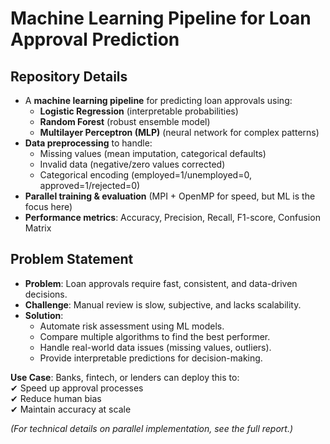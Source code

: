 # Machine Learning Pipeline for Loan Approval Prediction  

## **Repository Details**  
- A **machine learning pipeline** for predicting loan approvals using:  
  - **Logistic Regression** (interpretable probabilities)  
  - **Random Forest** (robust ensemble model)  
  - **Multilayer Perceptron (MLP)** (neural network for complex patterns)  
- **Data preprocessing** to handle:  
  - Missing values (mean imputation, categorical defaults)  
  - Invalid data (negative/zero values corrected)  
  - Categorical encoding (employed=1/unemployed=0, approved=1/rejected=0)  
- **Parallel training & evaluation** (MPI + OpenMP for speed, but ML is the focus here)  
- **Performance metrics**: Accuracy, Precision, Recall, F1-score, Confusion Matrix  

## **Problem Statement**  
- **Problem**: Loan approvals require fast, consistent, and data-driven decisions.  
- **Challenge**: Manual review is slow, subjective, and lacks scalability.  
- **Solution**:  
  - Automate risk assessment using ML models.  
  - Compare multiple algorithms to find the best performer.  
  - Handle real-world data issues (missing values, outliers).  
  - Provide interpretable predictions for decision-making.  

**Use Case**: Banks, fintech, or lenders can deploy this to:  
✔ Speed up approval processes  
✔ Reduce human bias  
✔ Maintain accuracy at scale  

*(For technical details on parallel implementation, see the full report.)*
